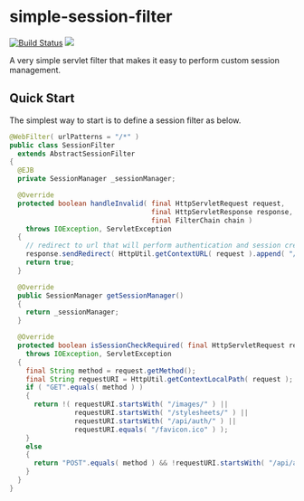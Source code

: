 simple-session-filter
=====================

[![Build Status](https://secure.travis-ci.org/realityforge/simple-session-filter.png?branch=master)](http://travis-ci.org/realityforge/simple-session-filter)
[<img src="https://img.shields.io/maven-central/v/org.realityforge.ssf/simple-session-filter.svg?label=latest%20release"/>](http://search.maven.org/#search%7Cga%7C1%7Cg%3A%22org.realityforge.ssf%22%20a%3A%22simple-session-filter%22)

A very simple servlet filter that makes it easy to perform custom session management.

Quick Start
-----------

The simplest way to start is to define a session filter as below.

```java
@WebFilter( urlPatterns = "/*" )
public class SessionFilter
  extends AbstractSessionFilter
{
  @EJB
  private SessionManager _sessionManager;

  @Override
  protected boolean handleInvalid( final HttpServletRequest request,
                                   final HttpServletResponse response,
                                   final FilterChain chain )
    throws IOException, ServletException
  {
    // redirect to url that will perform authentication and session creation
    response.sendRedirect( HttpUtil.getContextURL( request ).append( "/api/auth/login" ).toString() );
    return true;
  }

  @Override
  public SessionManager getSessionManager()
  {
    return _sessionManager;
  }

  @Override
  protected boolean isSessionCheckRequired( final HttpServletRequest request )
    throws IOException, ServletException
  {
    final String method = request.getMethod();
    final String requestURI = HttpUtil.getContextLocalPath( request );
    if ( "GET".equals( method ) )
    {
      return !( requestURI.startsWith( "/images/" ) ||
                requestURI.startsWith( "/stylesheets/" ) ||
                requestURI.startsWith( "/api/auth/" ) ||
                requestURI.equals( "/favicon.ico" ) );
    }
    else
    {
      return "POST".equals( method ) && !requestURI.startsWith( "/api/auth/" );
    }
  }
}
```
